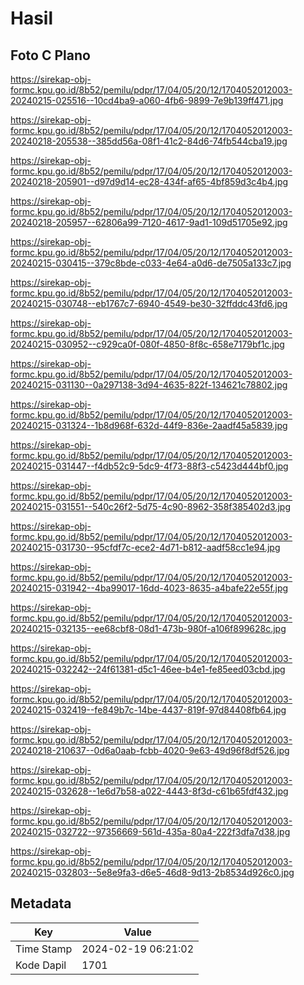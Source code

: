 # Hasil

## Foto C Plano

https://sirekap-obj-formc.kpu.go.id/8b52/pemilu/pdpr/17/04/05/20/12/1704052012003-20240215-025516--10cd4ba9-a060-4fb6-9899-7e9b139ff471.jpg

https://sirekap-obj-formc.kpu.go.id/8b52/pemilu/pdpr/17/04/05/20/12/1704052012003-20240218-205538--385dd56a-08f1-41c2-84d6-74fb544cba19.jpg

https://sirekap-obj-formc.kpu.go.id/8b52/pemilu/pdpr/17/04/05/20/12/1704052012003-20240218-205901--d97d9d14-ec28-434f-af65-4bf859d3c4b4.jpg

https://sirekap-obj-formc.kpu.go.id/8b52/pemilu/pdpr/17/04/05/20/12/1704052012003-20240218-205957--62806a99-7120-4617-9ad1-109d51705e92.jpg

https://sirekap-obj-formc.kpu.go.id/8b52/pemilu/pdpr/17/04/05/20/12/1704052012003-20240215-030415--379c8bde-c033-4e64-a0d6-de7505a133c7.jpg

https://sirekap-obj-formc.kpu.go.id/8b52/pemilu/pdpr/17/04/05/20/12/1704052012003-20240215-030748--eb1767c7-6940-4549-be30-32ffddc43fd6.jpg

https://sirekap-obj-formc.kpu.go.id/8b52/pemilu/pdpr/17/04/05/20/12/1704052012003-20240215-030952--c929ca0f-080f-4850-8f8c-658e7179bf1c.jpg

https://sirekap-obj-formc.kpu.go.id/8b52/pemilu/pdpr/17/04/05/20/12/1704052012003-20240215-031130--0a297138-3d94-4635-822f-134621c78802.jpg

https://sirekap-obj-formc.kpu.go.id/8b52/pemilu/pdpr/17/04/05/20/12/1704052012003-20240215-031324--1b8d968f-632d-44f9-836e-2aadf45a5839.jpg

https://sirekap-obj-formc.kpu.go.id/8b52/pemilu/pdpr/17/04/05/20/12/1704052012003-20240215-031447--f4db52c9-5dc9-4f73-88f3-c5423d444bf0.jpg

https://sirekap-obj-formc.kpu.go.id/8b52/pemilu/pdpr/17/04/05/20/12/1704052012003-20240215-031551--540c26f2-5d75-4c90-8962-358f385402d3.jpg

https://sirekap-obj-formc.kpu.go.id/8b52/pemilu/pdpr/17/04/05/20/12/1704052012003-20240215-031730--95cfdf7c-ece2-4d71-b812-aadf58cc1e94.jpg

https://sirekap-obj-formc.kpu.go.id/8b52/pemilu/pdpr/17/04/05/20/12/1704052012003-20240215-031942--4ba99017-16dd-4023-8635-a4bafe22e55f.jpg

https://sirekap-obj-formc.kpu.go.id/8b52/pemilu/pdpr/17/04/05/20/12/1704052012003-20240215-032135--ee68cbf8-08d1-473b-980f-a106f899628c.jpg

https://sirekap-obj-formc.kpu.go.id/8b52/pemilu/pdpr/17/04/05/20/12/1704052012003-20240215-032242--24f61381-d5c1-46ee-b4e1-fe85eed03cbd.jpg

https://sirekap-obj-formc.kpu.go.id/8b52/pemilu/pdpr/17/04/05/20/12/1704052012003-20240215-032419--fe849b7c-14be-4437-819f-97d84408fb64.jpg

https://sirekap-obj-formc.kpu.go.id/8b52/pemilu/pdpr/17/04/05/20/12/1704052012003-20240218-210637--0d6a0aab-fcbb-4020-9e63-49d96f8df526.jpg

https://sirekap-obj-formc.kpu.go.id/8b52/pemilu/pdpr/17/04/05/20/12/1704052012003-20240215-032628--1e6d7b58-a022-4443-8f3d-c61b65fdf432.jpg

https://sirekap-obj-formc.kpu.go.id/8b52/pemilu/pdpr/17/04/05/20/12/1704052012003-20240215-032722--97356669-561d-435a-80a4-222f3dfa7d38.jpg

https://sirekap-obj-formc.kpu.go.id/8b52/pemilu/pdpr/17/04/05/20/12/1704052012003-20240215-032803--5e8e9fa3-d6e5-46d8-9d13-2b8534d926c0.jpg


## Metadata

| Key        | Value               |
| ---------- | ------------------- |
| Time Stamp | 2024-02-19 06:21:02 |
| Kode Dapil | 1701                |



